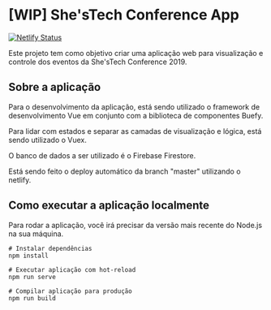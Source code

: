 # [WIP] She'sTech Conference App

[![Netlify Status](https://api.netlify.com/api/v1/badges/c0c0891f-f750-4a03-b00e-9a4dd24aaf4b/deploy-status)](https://app.netlify.com/sites/relaxed-yalow-52dc36/deploys)

Este projeto tem como objetivo criar uma aplicação web para visualização e controle dos eventos da She'sTech Conference 2019.

## Sobre a aplicação

Para o desenvolvimento da aplicação, está sendo utilizado o framework de desenvolvimento Vue em conjunto com a biblioteca de componentes Buefy.

Para lidar com estados e separar as camadas de visualização e lógica, está sendo utilizado o Vuex.

O banco de dados a ser utilizado é o Firebase Firestore.

Está sendo feito o deploy automático da branch "master" utilizando o netlify.

## Como executar a aplicação localmente

Para rodar a aplicação, você irá precisar da versão mais recente do Node.js na sua máquina.

```
# Instalar dependências
npm install

# Executar aplicação com hot-reload
npm run serve

# Compilar aplicação para produção
npm run build
```
